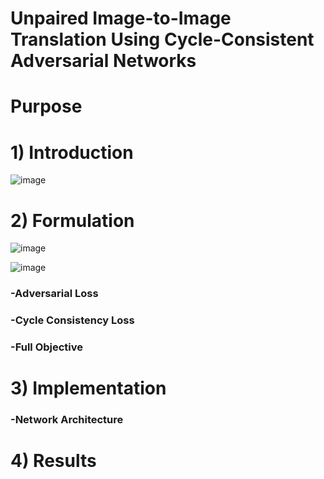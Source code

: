 # Unpaired Image-to-Image Translation Using Cycle-Consistent Adversarial Networks 


# Purpose 


# 1) Introduction  

![image](https://user-images.githubusercontent.com/62173633/100191468-82d88e80-2f33-11eb-874c-7a8fb44deb77.png)


# 2) Formulation 

![image](https://user-images.githubusercontent.com/62173633/100191293-368d4e80-2f33-11eb-9eb8-0faa9d97f685.png)

![image](https://user-images.githubusercontent.com/62173633/100191490-8cfa8d00-2f33-11eb-8be6-fd1fef1210e5.png)


### -Adversarial Loss 
### -Cycle Consistency Loss 
### -Full Objective 

# 3) Implementation 
### -Network Architecture 

# 4) Results 


